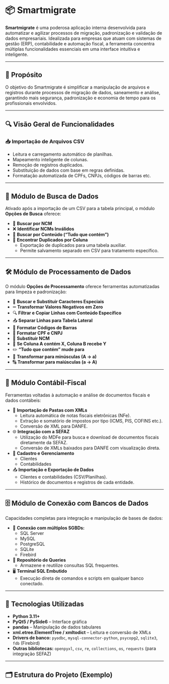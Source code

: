 # 📦 Smartmigrate

**Smartmigrate** é uma poderosa aplicação interna desenvolvida para automatizar e agilizar processos de migração, padronização e validação de dados empresariais. Idealizada para empresas que atuam com sistemas de gestão (ERP), contabilidade e automação fiscal, a ferramenta concentra múltiplas funcionalidades essenciais em uma interface intuitiva e inteligente.

---

## 🧠 Propósito

O objetivo do Smartmigrate é simplificar a manipulação de arquivos e registros durante processos de migração de dados, saneamento e análise, garantindo mais segurança, padronização e economia de tempo para os profissionais envolvidos.

---

## 🔍 Visão Geral de Funcionalidades

### 📥 Importação de Arquivos CSV

- Leitura e carregamento automático de planilhas.
- Mapeamento inteligente de colunas.
- Remoção de registros duplicados.
- Substituição de dados com base em regras definidas.
- Formatação automatizada de CPFs, CNPJs, códigos de barras etc.

---

## 🧭 Módulo de **Busca de Dados**

Ativado após a importação de um CSV para a tabela principal, o módulo **Opções de Busca** oferece:

- 🔎 **Buscar por NCM**
- ❌ **Identificar NCMs Inválidos**
- 🧮 **Buscar por Conteúdo (“Tudo que contém”)**
- 🧩 **Encontrar Duplicados por Coluna**
  - Exportação de duplicados para uma tabela auxiliar.
  - Permite salvamento separado em CSV para tratamento específico.

---

## 🛠️ Módulo de **Processamento de Dados**

O módulo **Opções de Processamento** oferece ferramentas automatizadas para limpeza e padronização:

- 🔁 **Buscar e Substituir Caracteres Especiais**
- ➖ **Transformar Valores Negativos em Zero**
- 🔍 **Filtrar e Copiar Linhas com Conteúdo Específico**
- 📤 **Separar Linhas para Tabela Lateral**
- 🧾 **Formatar Códigos de Barras**
- 👤 **Formatar CPF e CNPJ**
- 🔁 **Substituir NCM**
- 🔄 **Se Coluna A contém X, Coluna B recebe Y**
- ✏️ **“Tudo que contém” mude para**
- 🔡 **Transformar para minúsculas (A → a)**
- 🔠 **Transformar para maiúsculas (a → A)**

---

## 🧮 Módulo **Contábil-Fiscal**

Ferramentas voltadas à automação e análise de documentos fiscais e dados contábeis:

- 📁 **Importação de Pastas com XMLs**
  - Leitura automática de notas fiscais eletrônicas (NFe).
  - Extração e somatório de impostos por tipo (ICMS, PIS, COFINS etc.).
  - Conversão de XML para DANFE.
- 🌐 **Integração com a SEFAZ**
  - Utilização do MDFe para busca e download de documentos fiscais diretamente da SEFAZ.
  - Conversão de XMLs baixados para DANFE com visualização direta.
- 👥 **Cadastro e Gerenciamento**
  - Clientes
  - Contabilidades
- 📤 **Importação e Exportação de Dados**
  - Clientes e contabilidades (CSV/Planilhas).
  - Histórico de documentos e registros de cada entidade.

---

## 🗄️ Módulo de Conexão com Bancos de Dados

Capacidades completas para integração e manipulação de bases de dados:

- 🔗 **Conexão com múltiplos SGBDs:**
  - SQL Server
  - MySQL
  - PostgreSQL
  - SQLite
  - Firebird
- 📂 **Repositório de Queries**
  - Armazene e reutilize consultas SQL frequentes.
- 🖥️ **Terminal SQL Embutido**
  - Execução direta de comandos e scripts em qualquer banco conectado.

---

## 🧰 Tecnologias Utilizadas

- **Python 3.11+**
- **PyQt5 / PySide6** – Interface gráfica
- **pandas** – Manipulação de dados tabulares
- **xml.etree.ElementTree / xmltodict** – Leitura e conversão de XMLs
- **Drivers de banco:** `pyodbc`, `mysql-connector-python`, `psycopg2`, `sqlite3`, `fdb` (Firebird)
- **Outras bibliotecas:** `openpyxl`, `csv`, `re`, `collections`, `os`, `requests` (para integração SEFAZ)

---

## 🗂️ Estrutura do Projeto (Exemplo)

